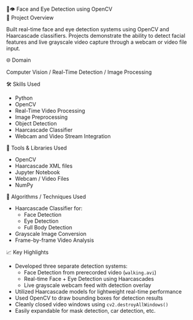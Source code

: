 🧠👁️ Face and Eye Detection using OpenCV  
📌 Project Overview

Built real-time face and eye detection systems using OpenCV and Haarcascade classifiers. Projects demonstrate the ability to detect facial features and live grayscale video capture through a webcam or video file input.

🌐 Domain

Computer Vision / Real-Time Detection / Image Processing

🛠️ Skills Used

- Python  
- OpenCV  
- Real-Time Video Processing  
- Image Preprocessing  
- Object Detection  
- Haarcascade Classifier  
- Webcam and Video Stream Integration  

🧰 Tools & Libraries Used

- OpenCV  
- Haarcascade XML files  
- Jupyter Notebook  
- Webcam / Video Files  
- NumPy  

🧪 Algorithms / Techniques Used

- Haarcascade Classifier for:
  - Face Detection  
  - Eye Detection  
  - Full Body Detection  
- Grayscale Image Conversion  
- Frame-by-frame Video Analysis  

📈 Key Highlights

- Developed three separate detection systems:
  - Face Detection from prerecorded video (`walking.avi`)  
  - Real-time Face + Eye Detection using Haarcascades  
  - Live grayscale webcam feed with detection overlay  
- Utilized Haarcascade models for lightweight real-time performance  
- Used OpenCV to draw bounding boxes for detection results  
- Cleanly closed video windows using `cv2.destroyAllWindows()`  
- Easily expandable for mask detection, car detection, etc.
